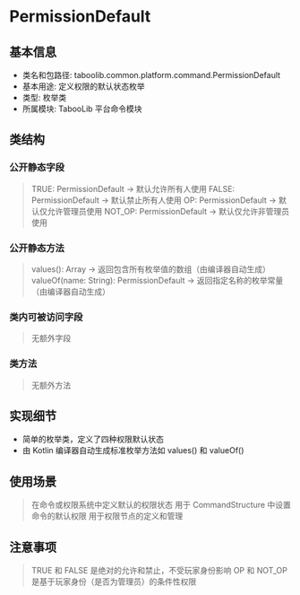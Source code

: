 # PermissionDefault

## 基本信息
- 类名和包路径: taboolib.common.platform.command.PermissionDefault
- 基本用途: 定义权限的默认状态枚举
- 类型: 枚举类
- 所属模块: TabooLib 平台命令模块

## 类结构

### 公开静态字段
> TRUE: PermissionDefault -> 默认允许所有人使用
> FALSE: PermissionDefault -> 默认禁止所有人使用
> OP: PermissionDefault -> 默认仅允许管理员使用
> NOT_OP: PermissionDefault -> 默认仅允许非管理员使用

### 公开静态方法
> values(): Array<PermissionDefault> -> 返回包含所有枚举值的数组（由编译器自动生成）
> valueOf(name: String): PermissionDefault -> 返回指定名称的枚举常量（由编译器自动生成）

### 类内可被访问字段
> 无额外字段

### 类方法
> 无额外方法

## 实现细节
- 简单的枚举类，定义了四种权限默认状态
- 由 Kotlin 编译器自动生成标准枚举方法如 values() 和 valueOf()

## 使用场景
> 在命令或权限系统中定义默认的权限状态
> 用于 CommandStructure 中设置命令的默认权限
> 用于权限节点的定义和管理

## 注意事项
> TRUE 和 FALSE 是绝对的允许和禁止，不受玩家身份影响
> OP 和 NOT_OP 是基于玩家身份（是否为管理员）的条件性权限